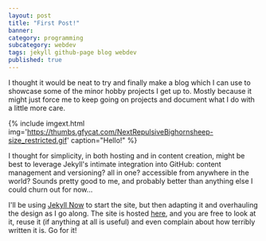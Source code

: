 ```yaml
---
layout: post
title: "First Post!"
banner:
category: programming
subcategory: webdev
tags: jekyll github-page blog webdev
published: true
---
```


I thought it would be neat to try and finally make a blog which I can use to showcase some of the minor hobby projects I get up to. Mostly because it might just force me to keep going on projects and document what I do with a little more care.

{% include imgext.html img='https://thumbs.gfycat.com/NextRepulsiveBighornsheep-size_restricted.gif' caption="Hello!" %}

I thought for simplicity, in both hosting and in content creation, might be best to leverage Jekyll's intimate integration into GitHub: content management and versioning? all in one? accessible from anywhere in the world? Sounds pretty good to me, and probably better than anything else I could churn out for now...

I'll be using [Jekyll Now](https://github.com/barryclark/jekyll-now) to start the site, but then adapting it and overhauling the design as I go along. The site is hosted [here](https://github.com/Pandalism/pandalism.github.io), and you are free to look at it, reuse it (if anything at all is useful) and even complain about how terribly written it is. Go for it!
